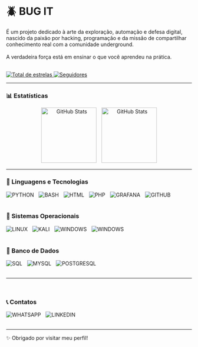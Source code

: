 # 🪲 BUG IT

É um projeto dedicado à arte da exploração, automação e defesa digital, nascido da paixão por hacking, programação e da missão de compartilhar conhecimento real com a comunidade underground.
<br/><br/>
A verdadeira força está em ensinar o que você aprendeu na prática.
<br/><br/>
<p align="left">
    <a href="https://github.com/bug-it?tab=repositories&sort=stargazers">
        <img 
            alt="Total de estrelas" 
            title="Total de estrelas GitHub" 
            src="https://custom-icon-badges.demolab.com/github/stars/bug-it?color=55960c&style=for-the-badge&labelColor=488207&logo=star&label=estrelas"
        />
    </a>
    <a href="https://github.com/bug-it?tab=followers">
        <img 
            alt="Seguidores" 
            title="Me siga no GitHub" 
            src="https://custom-icon-badges.demolab.com/github/followers/bug-it?color=236ad3&labelColor=1155ba&style=for-the-badge&logo=github&label=Seguidores&logoColor=white"
        />
    </a>

</p>

---

### 📊 Estatísticas

<center>
<p>
  <img 
    alt="GitHub Stats" 
    height="150" 
    style="padding-right: 10px;" 
    src="https://github-readme-stats.vercel.app/api?username=bug-it&show_icons=true&theme=tokyonight&include_all_commits=true&locale=pt-br" 
  />
<img 
      alt="GitHub Stats" 
      height="150" 
      src="https://github-readme-stats.vercel.app/api/top-langs/?username=bug-it&theme=tokyonight&layout=compact&custom_title=Tecnologias&langs_count=9" 
  />
</p>
</center>

---

### 📌 Linguagens e Tecnologias

<img 
    align="left" 
    alt="PYTHON" 
    title="PYTHON"
    style="padding-right: 10px;" 
    src="https://camo.githubusercontent.com/0d0779a129f1dcf6c31613b701fe0646fd4e4d2ed2a7cbd61b27fd5514baa938/68747470733a2f2f696d672e736869656c64732e696f2f62616467652f707974686f6e2d3336373041303f7374796c653d666f722d7468652d6261646765266c6f676f3d707974686f6e266c6f676f436f6c6f723d666664643534" 
/>

<img 
    align="left" 
    alt="BASH" 
    title="BASH"
    style="padding-right: 10px;" 
    src="https://camo.githubusercontent.com/9d66a442ed7b0144e9c2f950afb471959e3643446c49632bd69e63cbd31b8561/68747470733a2f2f696d672e736869656c64732e696f2f62616467652f426173682d3445414132353f7374796c653d666f722d7468652d6261646765266c6f676f3d676e7562617368266c6f676f436f6c6f723d7768697465" 
/>

<img 
    align="left" 
    alt="HTML"
    title="HTML" 
    style="padding-right: 10px;" 
    src="https://camo.githubusercontent.com/10c7a8fa2cf317cc7c4af6f13efac086a9f0ea010f0dfc746c94e5cde310b339/68747470733a2f2f696d672e736869656c64732e696f2f62616467652f48544d4c352d4533344632363f7374796c653d666f722d7468652d6261646765266c6f676f3d68746d6c35266c6f676f436f6c6f723d7768697465" 
/>

<img 
    align="left" 
    alt="PHP" 
    title="PHP"
    style="padding-right: 10px;" 
    src="https://camo.githubusercontent.com/59f1bf1e0c03f98c620e6456751406b0c8dba1ac0590704d93303b45cfe536ab/68747470733a2f2f696d672e736869656c64732e696f2f62616467652f5048502d3737374242343f7374796c653d666f722d7468652d6261646765266c6f676f3d706870266c6f676f436f6c6f723d7768697465" 
/>

<img 
    align="left" 
    alt="GRAFANA" 
    title="GRAFANA"
    style="padding-right: 10px;" 
    src="https://camo.githubusercontent.com/992610542c3a15be545319bdff3a7116be28e1060479ecc5abaf884cc011ffde/68747470733a2f2f696d672e736869656c64732e696f2f62616467652f47726166616e612d4632463446393f7374796c653d666f722d7468652d6261646765266c6f676f3d67726166616e61266c6f676f436f6c6f723d6f72616e6765266c6162656c436f6c6f723d463246344639" 
/>

<img 
    align="left" 
    alt="GITHUB" 
    title="GITHUB"
    style="padding-right: 10px;" 
    src="https://camo.githubusercontent.com/78906daab4547dcc22303feba991f23635cc2c6646aab0d3dcf0a476d00d7cf3/68747470733a2f2f696d672e736869656c64732e696f2f62616467652f4769744875622d3030303f7374796c653d666f722d7468652d6261646765266c6f676f3d676974687562266c6f676f436f6c6f723d7768697465" 
/>


<br/>
<br/>

### 📌 Sistemas Operacionais

<img 
    align="left" 
    alt="LINUX" 
    title="LINUX"
    style="padding-right: 10px;" 
    src="https://camo.githubusercontent.com/b9326effec4bc941d648d79b2e24ed7c708122671d2540c3277596dc52d640f2/68747470733a2f2f696d672e736869656c64732e696f2f62616467652f4c696e75782d4643433632343f7374796c653d666f722d7468652d6261646765266c6f676f3d6c696e7578266c6f676f436f6c6f723d626c61636b" 
/>

<img 
    align="left" 
    alt="KALI" 
    title="KALI"
    style="padding-right: 10px;" 
    src="https://camo.githubusercontent.com/97aacfe6a9a5a41572ea5d7dc4047b8915db34457a948994dd42158c68d8e009/68747470733a2f2f696d672e736869656c64732e696f2f62616467652f4b616c695f4c696e75782d3535374339343f7374796c653d666f722d7468652d6261646765266c6f676f3d6b616c696c696e7578266c6f676f436f6c6f723d7768697465" 
/>

<img 
    align="left" 
    alt="WINDOWS" 
    title="WINDOWS"
    style="padding-right: 10px;" 
    src="https://camo.githubusercontent.com/972c64401862d6b00d73b76042d183ed069e6bd2ec21992ce07331ef67547c2c/68747470733a2f2f696d672e736869656c64732e696f2f62616467652f416e64726f69642d3344444338343f7374796c653d666f722d7468652d6261646765266c6f676f3d616e64726f6964266c6f676f436f6c6f723d7768697465" 
/>

<img 
    align="left" 
    alt="WINDOWS" 
    title="WINDOWS"
    style="padding-right: 10px;" 
    src="https://camo.githubusercontent.com/1cc3ed014dbb3cc907789013096c44d0bc78875ee219d9455f619ff18059ac4a/68747470733a2f2f696d672e736869656c64732e696f2f62616467652f57696e646f77732d3030373844363f7374796c653d666f722d7468652d6261646765266c6f676f3d77696e646f7773266c6f676f436f6c6f723d7768697465" 
/>

<br/>
<br/>

### 📌 Banco de Dados

<img 
    align="left" 
    alt="SQL"
    title="SQL" 
    style="padding-right: 10px;" 
    src="https://camo.githubusercontent.com/8ad1d7ee571429a20d71e621f119f851f3cc88c98bb6d7f1ee096f619f1d5961/68747470733a2f2f696d672e736869656c64732e696f2f62616467652f53514c2d3434373941313f7374796c653d666f722d7468652d6261646765266c6f676f3d706f737467726573716c266c6f676f436f6c6f723d7768697465" 
/>

<img 
    align="left" 
    alt="MYSQL"
    title="MYSQL" 
    style="padding-right: 10px;" 
    src="https://camo.githubusercontent.com/4804cde16e9487428ea27793df49b0ada0166115301325bade5532ae7060ed04/68747470733a2f2f696d672e736869656c64732e696f2f62616467652f4d7953514c2d3030354338343f7374796c653d666f722d7468652d6261646765266c6f676f3d6d7973716c266c6f676f436f6c6f723d7768697465" 
/>

<img 
    align="left" 
    alt="POSTGRESQL" 
    title="POSTGRESQL"
    style="padding-right: 10px;" 
    src="https://camo.githubusercontent.com/be5478e9dda6fd534b3c08fa96d9a4e9fe0f2d1c2a6fd81e0638ac71d099ca37/68747470733a2f2f696d672e736869656c64732e696f2f62616467652f504f535447524553514c2d3331363139323f7374796c653d666f722d7468652d6261646765266c6f676f3d706f737467726573716c266c6f676f436f6c6f723d7768697465" 
/>

<br/>
<br/>

---

<br/>

### 📞 Contatos

<img 
    align="left" 
    alt="WHATSAPP" 
    title="WHATSAPP"
    style="padding-right: 10px;" 
    src="https://camo.githubusercontent.com/904b9a232fa355dadbfaf51b241395f305f1e0110cb2967df18d2daf875faeec/68747470733a2f2f696d672e736869656c64732e696f2f62616467652f57686174734170702d3235443336363f7374796c653d666f722d7468652d6261646765266c6f676f3d7768617473617070266c6f676f436f6c6f723d7768697465" 
/>

<img 
    align="left" 
    alt="LINKEDIN" 
    title="LINKEDIN"
    style="padding-right: 10px;" 
    src="https://camo.githubusercontent.com/8c0692475a5bfc1d9e7361074bdb648e567cae7b5b40ffd32adae31180b0d7b6/68747470733a2f2f696d672e736869656c64732e696f2f62616467652f4c696e6b6564496e2d3030373742353f7374796c653d666f722d7468652d6261646765266c6f676f3d6c696e6b6564696e266c6f676f436f6c6f723d7768697465" 
/>
<br/>
<br/>

---

✨ Obrigado por visitar meu perfil!


